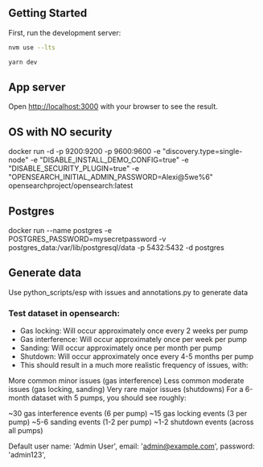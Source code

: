 ## Getting Started

First, run the development server:

```bash
nvm use --lts

yarn dev

```
## App server
Open [http://localhost:3000](http://localhost:3000) with your browser to see the result.

## OS with NO security
docker run -d -p 9200:9200 -p 9600:9600 -e "discovery.type=single-node" -e "DISABLE_INSTALL_DEMO_CONFIG=true" -e "DISABLE_SECURITY_PLUGIN=true"  -e "OPENSEARCH_INITIAL_ADMIN_PASSWORD=Alexi@5we%6" opensearchproject/opensearch:latest

## Postgres
docker run --name postgres -e POSTGRES_PASSWORD=mysecretpassword -v postgres_data:/var/lib/postgresql/data -p 5432:5432 -d postgres




## Generate data
Use python_scripts/esp with issues and annotations.py to generate data


### Test dataset in opensearch:

* Gas locking: Will occur approximately once every 2 weeks per pump
* Gas interference: Will occur approximately once per week per pump
* Sanding: Will occur approximately once per month per pump
* Shutdown: Will occur approximately once every 4-5 months per pump
* This should result in a much more realistic frequency of issues, with:

More common minor issues (gas interference)
Less common moderate issues (gas locking, sanding)
Very rare major issues (shutdowns)
For a 6-month dataset with 5 pumps, you should see roughly:

~30 gas interference events (6 per pump)
~15 gas locking events (3 per pump)
~5-6 sanding events (1-2 per pump)
~1-2 shutdown events (across all pumps)


Default user
name: 'Admin User',
email: 'admin@example.com',
password: 'admin123',
